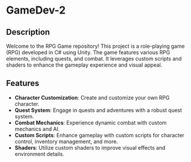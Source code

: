 # GameDev-2

## Description

Welcome to the RPG Game repository! This project is a role-playing game (RPG) developed in C# using Unity. The game features various RPG elements, including quests, and combat. It leverages custom scripts and shaders to enhance the gameplay experience and visual appeal.

## Features

- **Character Customization**: Create and customize your own RPG character.
- **Quest System**: Engage in quests and adventures with a robust quest system.
- **Combat Mechanics**: Experience dynamic combat with custom mechanics and AI.
- **Custom Scripts**: Enhance gameplay with custom scripts for character control, inventory management, and more.
- **Shaders**: Utilize custom shaders to improve visual effects and environment details.



 
